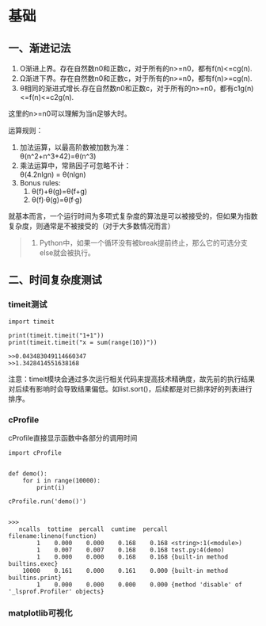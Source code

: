 # 基础  
## 一、渐进记法  
1. O渐进上界。存在自然数n0和正数c，对于所有的n>=n0，都有f(n)<=cg(n).  
2. Ω渐进下界。存在自然数n0和正数c，对于所有的n>=n0，都有f(n)>=cg(n).  
3. θ相同的渐进式增长.存在自然数n0和正数c，对于所有的n>=n0，都有c1g(n)<=f(n)<=c2g(n).  
  
这里的n>=n0可以理解为当n足够大时。  

运算规则：  
1. 加法运算，以最高阶数被加数为准：  
   θ(n^2+n^3+42)=θ(n^3)  
2. 乘法运算中，常熟因子可忽略不计：  
   θ(4.2nlgn) = θ(nlgn)  
3. Bonus rules:  
   1. θ(f)+θ(g)=θ(f+g)  
   2. θ(f)·θ(g)=θ(f·g)
  

就基本而言，一个运行时间为多项式复杂度的算法是可以被接受的，但如果为指数复杂度，则通常是不被接受的（对于大多数情况而言）  
> 1. Python中，如果一个循环没有被break提前终止，那么它的可选分支else就会被执行。  
## 二、时间复杂度测试  
### timeit测试  
```
import timeit

print(timeit.timeit("1+1"))
print(timeit.timeit("x = sum(range(10))"))

>>0.043483049114660347
>>1.3428414551638168
```
注意：timeit模块会通过多次运行相关代码来提高技术精确度，故先前的执行结果对后续有影响时会导致结果偏低。如list.sort()，后续都是对已排序好的列表进行排序。  
### cProfile  
cProfile直接显示函数中各部分的调用时间
```
import cProfile


def demo():
    for i in range(10000):
        print(i)

cProfile.run('demo()')


>>>
   ncalls  tottime  percall  cumtime  percall filename:lineno(function)
        1    0.000    0.000    0.168    0.168 <string>:1(<module>)
        1    0.007    0.007    0.168    0.168 test.py:4(demo)
        1    0.000    0.000    0.168    0.168 {built-in method builtins.exec}
    10000    0.161    0.000    0.161    0.000 {built-in method builtins.print}
        1    0.000    0.000    0.000    0.000 {method 'disable' of '_lsprof.Profiler' objects}
```  
### matplotlib可视化  

